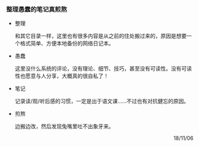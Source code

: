 ### 整理愚蠢的笔记真煎熬

- 整理

	和其它目录一样，这里也有很多内容是从之前的住处搬过来的，原因是想要一个格式简单、方便本地备份的网络日记本。

- 愚蠢

	这里没什么系统的评论，没有理论、细节、技巧，甚至没有可读性。没有可读性也愿意与人分享，大概真的很自私了！

- 笔记

	记录读/观/听后感的习惯，一定是出于语文课……不过也有对抗健忘的原因。
	
- 煎熬

	边搬边改，然后发现兔嘴里吐不出象牙来。
	
<p align="right">18/11/06</p>